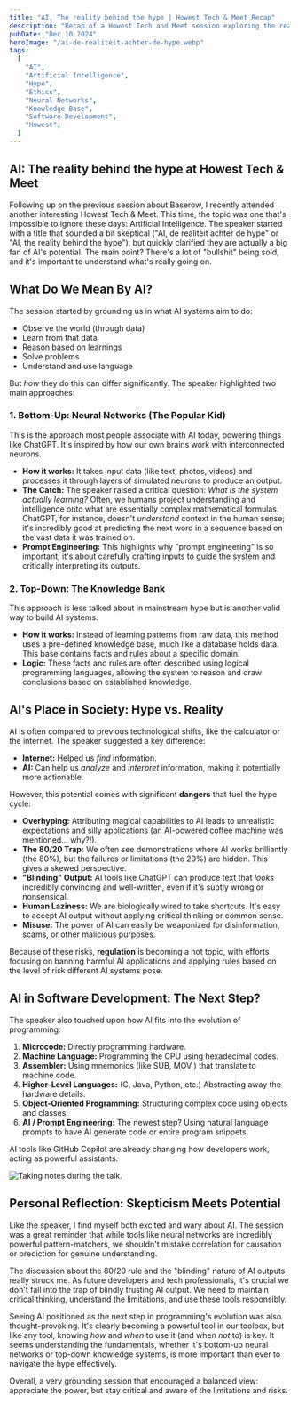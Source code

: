 ```yaml
---
title: "AI, The reality behind the hype | Howest Tech & Meet Recap"
description: "Recap of a Howest Tech and Meet session exploring the reality behind the AI hype, different approaches to AI, its societal impact, and its role in software development."
pubDate: "Dec 10 2024"
heroImage: "/ai-de-realiteit-achter-de-hype.webp"
tags:
  [
    "AI",
    "Artificial Intelligence",
    "Hype",
    "Ethics",
    "Neural Networks",
    "Knowledge Base",
    "Software Development",
    "Howest",
  ]
---
```


## AI: The reality behind the hype at Howest Tech & Meet

Following up on the previous session about Baserow, I recently attended another interesting Howest Tech & Meet. This time, the topic was one that's impossible to ignore these days: Artificial Intelligence. The speaker started with a title that sounded a bit skeptical ("AI, de realiteit achter de hype" or "AI, the reality behind the hype"), but quickly clarified they are actually a big fan of AI's potential. The main point? There's a lot of "bullshit" being sold, and it's important to understand what's really going on.

## What Do We Mean By AI?

The session started by grounding us in what AI systems aim to do:

- Observe the world (through data)
- Learn from that data
- Reason based on learnings
- Solve problems
- Understand and use language

But _how_ they do this can differ significantly. The speaker highlighted two main approaches:

### 1. Bottom-Up: Neural Networks (The Popular Kid)

This is the approach most people associate with AI today, powering things like ChatGPT. It's inspired by how our own brains work with interconnected neurons.

- **How it works:** It takes input data (like text, photos, videos) and processes it through layers of simulated neurons to produce an output.
- **The Catch:** The speaker raised a critical question: _What is the system actually learning?_ Often, we humans project understanding and intelligence onto what are essentially complex mathematical formulas. ChatGPT, for instance, doesn't _understand_ context in the human sense; it's incredibly good at predicting the next word in a sequence based on the vast data it was trained on.
- **Prompt Engineering:** This highlights why "prompt engineering" is so important, it's about carefully crafting inputs to guide the system and critically interpreting its outputs.

### 2. Top-Down: The Knowledge Bank

This approach is less talked about in mainstream hype but is another valid way to build AI systems.

- **How it works:** Instead of learning patterns from raw data, this method uses a pre-defined knowledge base, much like a database holds data. This base contains facts and rules about a specific domain.
- **Logic:** These facts and rules are often described using logical programming languages, allowing the system to reason and draw conclusions based on established knowledge.

## AI's Place in Society: Hype vs. Reality

AI is often compared to previous technological shifts, like the calculator or the internet. The speaker suggested a key difference:

- **Internet:** Helped us _find_ information.
- **AI:** Can help us _analyze_ and _interpret_ information, making it potentially more actionable.

However, this potential comes with significant **dangers** that fuel the hype cycle:

- **Overhyping:** Attributing magical capabilities to AI leads to unrealistic expectations and silly applications (an AI-powered coffee machine was mentioned... why?!).
- **The 80/20 Trap:** We often see demonstrations where AI works brilliantly (the 80%), but the failures or limitations (the 20%) are hidden. This gives a skewed perspective.
- **"Blinding" Output:** AI tools like ChatGPT can produce text that _looks_ incredibly convincing and well-written, even if it's subtly wrong or nonsensical.
- **Human Laziness:** We are biologically wired to take shortcuts. It's easy to accept AI output without applying critical thinking or common sense.
- **Misuse:** The power of AI can easily be weaponized for disinformation, scams, or other malicious purposes.

Because of these risks, **regulation** is becoming a hot topic, with efforts focusing on banning harmful AI applications and applying rules based on the level of risk different AI systems pose.

## AI in Software Development: The Next Step?

The speaker also touched upon how AI fits into the evolution of programming:

1.  **Microcode:** Directly programming hardware.
2.  **Machine Language:** Programming the CPU using hexadecimal codes.
3.  **Assembler:** Using mnemonics (like SUB, MOV ) that translate to machine code.
4.  **Higher-Level Languages:** (C, Java, Python, etc.) Abstracting away the hardware details.
5.  **Object-Oriented Programming:** Structuring complex code using objects and classes.
6.  **AI / Prompt Engineering:** The newest step? Using natural language prompts to have AI generate code or entire program snippets.

AI tools like GitHub Copilot are already changing how developers work, acting as powerful assistants.

![Taking notes during the talk.](/ai-learning.webp)

## Personal Reflection: Skepticism Meets Potential

Like the speaker, I find myself both excited and wary about AI. The session was a great reminder that while tools like neural networks are incredibly powerful pattern-matchers, we shouldn't mistake correlation for causation or prediction for genuine understanding.

The discussion about the 80/20 rule and the "blinding" nature of AI outputs really struck me. As future developers and tech professionals, it's crucial we don't fall into the trap of blindly trusting AI output. We need to maintain critical thinking, understand the limitations, and use these tools responsibly.

Seeing AI positioned as the next step in programming's evolution was also thought-provoking. It's clearly becoming a powerful tool in our toolbox, but like any tool, knowing _how_ and _when_ to use it (and when _not_ to) is key. It seems understanding the fundamentals, whether it's bottom-up neural networks or top-down knowledge systems, is more important than ever to navigate the hype effectively.

Overall, a very grounding session that encouraged a balanced view: appreciate the power, but stay critical and aware of the limitations and risks.
